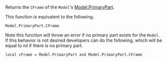 Returns the `CFrame` of the `Model`'s [Model.PrimaryPart](https://developer.roblox.com/api-reference/property/Model/PrimaryPart).

This function is equivalent to the following.

    Model.PrimaryPart.CFrame

Note this function will throw an error if no primary part exists for the `Model`. If this behavior is not desired developers can do the following, which will be equal to nil if there is no primary part.

    local cFrame = Model.PrimaryPart and Model.PrimaryPart.CFrame